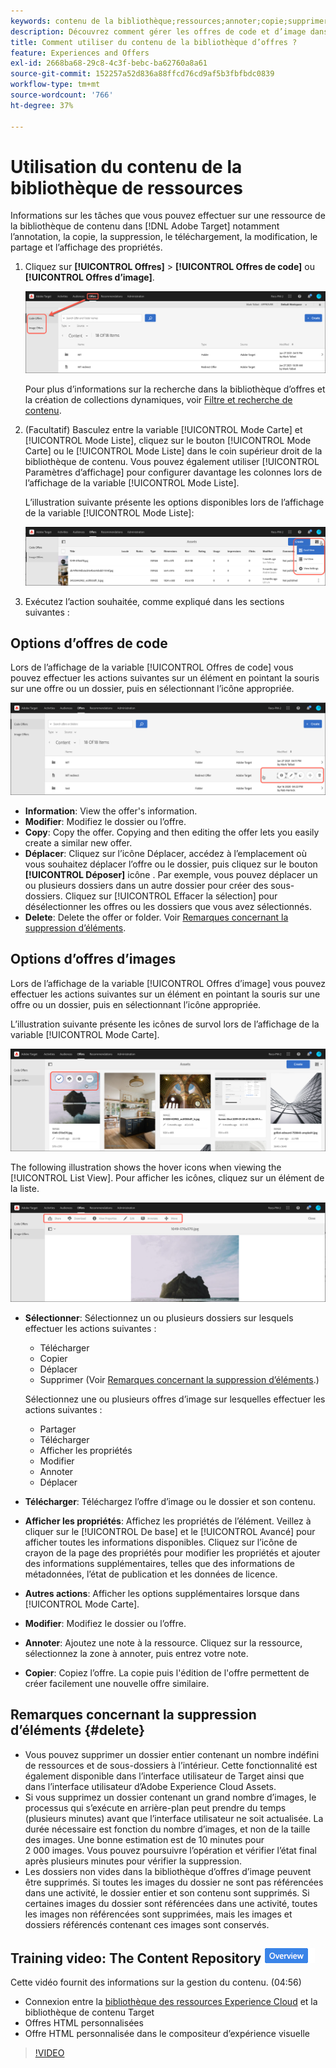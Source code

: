 ```yaml
---
keywords: contenu de la bibliothèque;ressources;annoter;copie;supprimer une ressource;télécharger une ressource;modifier du contenu;partager une carte;afficher les propriétés du contenu
description: Découvrez comment gérer les offres de code et d’image dans l’Adobe [!DNL Target] Bibliothèque d’offres. Découvrez comment afficher les détails d’une offre et comment modifier, copier, déplacer ou supprimer des offres.
title: Comment utiliser du contenu de la bibliothèque d’offres ?
feature: Experiences and Offers
exl-id: 2668ba68-29c8-4c3f-bebc-ba62760a8a61
source-git-commit: 152257a52d836a88ffcd76cd9af5b3fbfbdc0839
workflow-type: tm+mt
source-wordcount: '766'
ht-degree: 37%

---
```


# Utilisation du contenu de la bibliothèque de ressources

Informations sur les tâches que vous pouvez effectuer sur une ressource de la bibliothèque de contenu dans [!DNL Adobe Target] notamment l’annotation, la copie, la suppression, le téléchargement, la modification, le partage et l’affichage des propriétés.

1. Cliquez sur **[!UICONTROL Offres]** > **[!UICONTROL Offres de code]** ou **[!UICONTROL Offres d’image]**.

   ![Onglets Offres de code et Offres d’image](/help/main/c-experiences/c-manage-content/assets/offers-both.png)

   Pour plus d’informations sur la recherche dans la bibliothèque d’offres et la création de collections dynamiques, voir [Filtre et recherche de contenu](/help/main/c-experiences/c-manage-content/filter-and-search-content.md#concept_3B59B8F025BF4CEA82ECC5199D365276).

1. (Facultatif) Basculez entre la variable [!UICONTROL Mode Carte] et [!UICONTROL Mode Liste], cliquez sur le bouton [!UICONTROL Mode Carte] ou le [!UICONTROL Mode Liste] dans le coin supérieur droit de la bibliothèque de contenu. Vous pouvez également utiliser [!UICONTROL Paramètres d’affichage] pour configurer davantage les colonnes lors de l’affichage de la variable [!UICONTROL Mode Liste].

   L’illustration suivante présente les options disponibles lors de l’affichage de la variable [!UICONTROL Mode Liste]:

   ![Options du mode Liste](/help/main/c-experiences/c-manage-content/assets/view-settings-options.png)

1. Exécutez l’action souhaitée, comme expliqué dans les sections suivantes :

## Options d’offres de code

Lors de l’affichage de la variable [!UICONTROL Offres de code] vous pouvez effectuer les actions suivantes sur un élément en pointant la souris sur une offre ou un dossier, puis en sélectionnant l’icône appropriée.

![Icônes de survol dans l’onglet Offres (code)](/help/main/c-experiences/c-manage-content/assets/code-offers-hover-icons.png)

* **Information**: View the offer&#39;s information.
* **Modifier**: Modifiez le dossier ou l’offre.
* **Copy**: Copy the offer. Copying and then editing the offer lets you easily create a similar new offer.
* **Déplacer**: Cliquez sur l’icône Déplacer, accédez à l’emplacement où vous souhaitez déplacer l’offre ou le dossier, puis cliquez sur le bouton **[!UICONTROL Déposer]** icône . Par exemple, vous pouvez déplacer un ou plusieurs dossiers dans un autre dossier pour créer des sous-dossiers. Cliquez sur [!UICONTROL Effacer la sélection] pour désélectionner les offres ou les dossiers que vous avez sélectionnés.
* **Delete**: Delete the offer or folder. Voir [Remarques concernant la suppression d’éléments](#delete).

## Options d’offres d’images

Lors de l’affichage de la variable [!UICONTROL Offres d’image] vous pouvez effectuer les actions suivantes sur un élément en pointant la souris sur une offre ou un dossier, puis en sélectionnant l’icône appropriée.

L’illustration suivante présente les icônes de survol lors de l’affichage de la variable [!UICONTROL Mode Carte].

![Icônes de survol dans l’onglet Offres d’image en mode Carte](/help/main/c-experiences/c-manage-content/assets/image-offers-hover-icons.png)

The following illustration shows the hover icons when viewing the [!UICONTROL List View]. Pour afficher les icônes, cliquez sur un élément de la liste.

![Icônes de survol dans l’onglet Offres d’image en mode Liste](/help/main/c-experiences/c-manage-content/assets/list-view-hover.png)

* **Sélectionner**: Sélectionnez un ou plusieurs dossiers sur lesquels effectuer les actions suivantes :

   * Télécharger
   * Copier
   * Déplacer
   * Supprimer (Voir [Remarques concernant la suppression d’éléments](#delete).)

   Sélectionnez une ou plusieurs offres d’image sur lesquelles effectuer les actions suivantes :

   * Partager
   * Télécharger
   * Afficher les propriétés
   * Modifier
   * Annoter
   * Déplacer


* **Télécharger**: Téléchargez l’offre d’image ou le dossier et son contenu.
* **Afficher les propriétés**: Affichez les propriétés de l’élément. Veillez à cliquer sur le [!UICONTROL De base] et le [!UICONTROL Avancé] pour afficher toutes les informations disponibles. Cliquez sur l’icône de crayon de la page des propriétés pour modifier les propriétés et ajouter des informations supplémentaires, telles que des informations de métadonnées, l’état de publication et les données de licence.
* **Autres actions**: Afficher les options supplémentaires lorsque dans [!UICONTROL Mode Carte].
* **Modifier**: Modifiez le dossier ou l’offre.
* **Annoter**: Ajoutez une note à la ressource. Cliquez sur la ressource, sélectionnez la zone à annoter, puis entrez votre note.
* **Copier**: Copiez l’offre. La copie puis l&#39;édition de l&#39;offre permettent de créer facilement une nouvelle offre similaire.

## Remarques concernant la suppression d’éléments {#delete}

* Vous pouvez supprimer un dossier entier contenant un nombre indéfini de ressources et de sous-dossiers à l’intérieur. Cette fonctionnalité est également disponible dans l’interface utilisateur de Target ainsi que dans l’interface utilisateur d’Adobe Experience Cloud Assets.
* Si vous supprimez un dossier contenant un grand nombre d’images, le processus qui s’exécute en arrière-plan peut prendre du temps (plusieurs minutes) avant que l’interface utilisateur ne soit actualisée. La durée nécessaire est fonction du nombre d’images, et non de la taille des images. Une bonne estimation est de 10 minutes pour 2 000 images. Vous pouvez poursuivre l’opération et vérifier l’état final après plusieurs minutes pour vérifier la suppression.
* Les dossiers non vides dans la bibliothèque d’offres d’image peuvent être supprimés. Si toutes les images du dossier ne sont pas référencées dans une activité, le dossier entier et son contenu sont supprimés. Si certaines images du dossier sont référencées dans une activité, toutes les images non référencées sont supprimées, mais les images et dossiers référencés contenant ces images sont conservés.

## Training video: The Content Repository ![Overview badge](/help/main/assets/overview.png)

Cette vidéo fournit des informations sur la gestion du contenu. (04:56)

* Connexion entre la [bibliothèque des ressources Experience Cloud](https://experienceleague.adobe.com/docs/core-services/interface/assets/creative-cloud.html) et la bibliothèque de contenu Target
* Offres HTML personnalisées
* Offre HTML personnalisée dans le compositeur d’expérience visuelle

>[!VIDEO](https://video.tv.adobe.com/v/17387)
